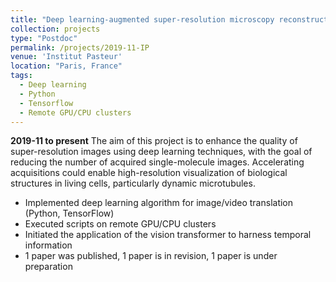 ```yaml
---
title: "Deep learning-augmented super-resolution microscopy reconstruction"
collection: projects
type: "Postdoc"
permalink: /projects/2019-11-IP
venue: 'Institut Pasteur'
location: "Paris, France"
tags:
  - Deep learning 
  - Python
  - Tensorflow
  - Remote GPU/CPU clusters
---
```


**2019-11 to present**
The aim of this project is to enhance the quality of super-resolution images using deep learning techniques, with the goal of reducing the number of acquired single-molecule images. Accelerating acquisitions could enable high-resolution visualization of biological structures in living cells, particularly dynamic microtubules. 

* Implemented deep learning algorithm for image/video translation (Python, TensorFlow)
* Executed scripts on remote GPU/CPU clusters
* Initiated the application of the vision transformer to harness temporal information
* 1 paper was published, 1 paper is in revision, 1 paper is under preparation
